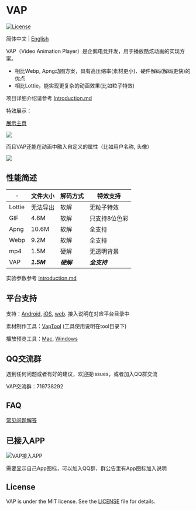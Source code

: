 # VAP

[![License](https://img.shields.io/badge/license-MIT-blue.svg?style=flat)](http://opensource.org/licenses/MIT)

简体中文 | [English](./README_en.md)

VAP（Video Animation Player）是企鹅电竞开发，用于播放酷炫动画的实现方案。

* 相比Webp, Apng动图方案，具有高压缩率(素材更小)、硬件解码(解码更快)的优点
* 相比Lottie，能实现更复杂的动画效果(比如粒子特效)


项目详细介绍请参考 [Introduction.md](./Introduction.md)


特效展示：

[展示主页](https://egame.qq.com/vap)

![](./images/anim1.gif)

而且VAP还能在动画中融入自定义的属性（比如用户名称, 头像）

![](./images/anim2.gif)



## 性能简述


-|文件大小|解码方式|特效支持
---|---|---|---
Lottie|无法导出|软解|无粒子特效
GIF|4.6M|软解|只支持8位色彩
Apng|10.6M|软解|全支持
Webp|9.2M|软解|全支持
mp4|1.5M|硬解|无透明背景
VAP|***1.5M***|***硬解***|***全支持***


实验参数参考 [Introduction.md](./Introduction.md)


## 平台支持

支持：[Android](./Android), [iOS](./iOS), [web](./web). 接入说明在对应平台目录中

素材制作工具：[VapTool](./tool) (工具使用说明在tool目录下)

播放预览工具：[Mac](https://github.com/Tencent/vap/releases/download/VapPreview1.2.0/vap-player_mac_1.2.0.zip), [Windows](https://github.com/Tencent/vap/releases/download/VapPreview1.2.0/vap-player_1.2.0.exe)


## QQ交流群

遇到任何问题或者有好的建议，欢迎提issues，或者加入QQ群交流

VAP交流群：719738292


## FAQ

[常见问题解答](https://github.com/Tencent/vap/wiki/FAQ)


## 已接入APP


![VAP接入APP](https://user-images.githubusercontent.com/3285051/195480843-1b9a3be4-8b74-4754-95b8-67638776f036.png)



需要显示自己App图标，可以加入QQ群，群公告里有App图标加入说明

## License

VAP is under the MIT license. See the [LICENSE](./LICENSE.txt) file for details.
